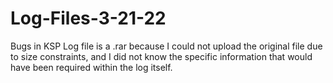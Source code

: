 # Log-Files-3-21-22
Bugs in KSP
Log file is a .rar because I could not upload the original file due to size constraints, and I did not know the specific information that would have been required within the log itself.
